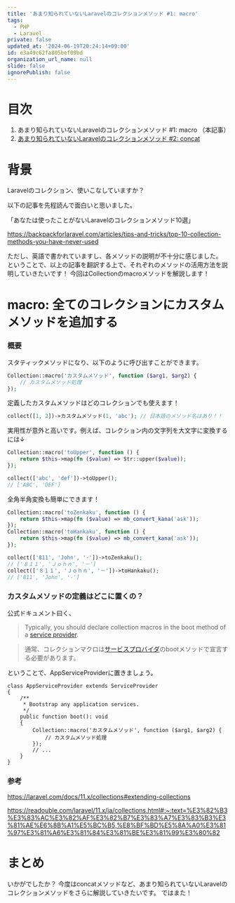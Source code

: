 ```yaml
---
title: 'あまり知られていないLaravelのコレクションメソッド #1: macro'
tags:
  - PHP
  - Laravel
private: false
updated_at: '2024-06-19T20:24:14+09:00'
id: e3a49c62fa805bef09bd
organization_url_name: null
slide: false
ignorePublish: false
---
```

# 目次
1. あまり知られていないLaravelのコレクションメソッド #1: macro （本記事）
1. [あまり知られていないLaravelのコレクションメソッド #2: concat](https://qiita.com/aminevg/items/8c3fbd6c7381836a4055)

# 背景

Laravelのコレクション、使いこなしていますか？

以下の記事を先程読んで面白いと思いました。

「あなたは使ったことがないLaravelのコレクションメソッド10選」

https://backpackforlaravel.com/articles/tips-and-tricks/top-10-collection-methods-you-have-never-used

ただし、英語で書かれていますし、各メソッドの説明が不十分に感じました。
ということで、以上の記事を翻訳する上で、それぞれのメソッドの活用方法を説明していきたいです！
今回はCollectionのmacroメソッドを解説します！

# macro: 全てのコレクションにカスタムメソッドを追加する

### 概要

スタティックメソッドになり、以下のように呼び出すことができます。

```php
Collection::macro('カスタムメソッド', function ($arg1, $arg2) {
    // カスタムメソッド処理
});
```

定義したカスタムメソッドはどのコレクションでも使えます！

```php
collect([1, 2])->カスタムメソッド(1, 'abc'); // 日本語のメソッド名はあり！！
```

実用性が意外と高いです。例えば、コレクション内の文字列を大文字に変換するには↓

```php
Collection::macro('toUpper', function () {
    return $this->map(fn ($value) => Str::upper($value));
});

collect(['abc', 'def'])->toUpper();
// ['ABC', 'DEF']
```

全角半角変換も簡単にできます！
```php
Collection::macro('toZenkaku', function () {
    return $this->map(fn ($value) => mb_convert_kana('ask'));
});
Collection::macro('toHankaku', function () {
    return $this->map(fn ($value) => mb_convert_kana('ask'));
});

collect(['811', 'John', '-'])->toZenkaku();
// ['８１１', 'Ｊｏｈｎ', '－']
collect(['８１１', 'Ｊｏｈｎ', '－'])->toHankaku();
// ['811', 'John', '-']
```

### カスタムメソッドの定義はどこに置くの？

公式ドキュメント曰く、

> Typically, you should declare collection macros in the boot method of a [service provider](https://laravel.com/docs/11.x/providers).

> 通常、コレクションマクロは[サービスプロバイダ](https://readouble.com/laravel/11.x/ja/providers.html)のbootメソッドで宣言する必要があります。

ということで、AppServiceProviderに置きましょう。

```php:app/Providers/AppServiceProvider.php
class AppServiceProvider extends ServiceProvider
{
    /**
     * Bootstrap any application services.
     */
    public function boot(): void
    {
        Collection::macro('カスタムメソッド', function ($arg1, $arg2) {
            // カスタムメソッド処理
        });
        // ...
    }
}
```

### 参考

https://laravel.com/docs/11.x/collections#extending-collections

https://readouble.com/laravel/11.x/ja/collections.html#:~:text=%E3%82%B3%E3%83%AC%E3%82%AF%E3%82%B7%E3%83%A7%E3%83%B3%E3%81%AE%E6%8B%A1%E5%BC%B5,%E8%BF%BD%E5%8A%A0%E3%81%97%E3%81%A6%E3%81%84%E3%81%BE%E3%81%99%E3%80%82

# まとめ

いかがでしたか？
今度はconcatメソッドなど、あまり知られていないLaravelのコレクションメソッドをさらに解説していきたいです。
ではまた！
